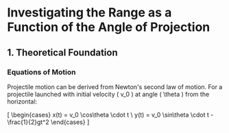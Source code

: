# Investigating the Range as a Function of the Angle of Projection

## 1. Theoretical Foundation

### Equations of Motion
Projectile motion can be derived from Newton's second law of motion. For a projectile launched with initial velocity \( v_0 \) at angle \( \theta \) from the horizontal:

\[
\begin{cases}
x(t) = v_0 \cos\theta \cdot t \\ 
y(t) = v_0 \sin\theta \cdot t - \frac{1}{2}gt^2 
\end{cases}
\]

